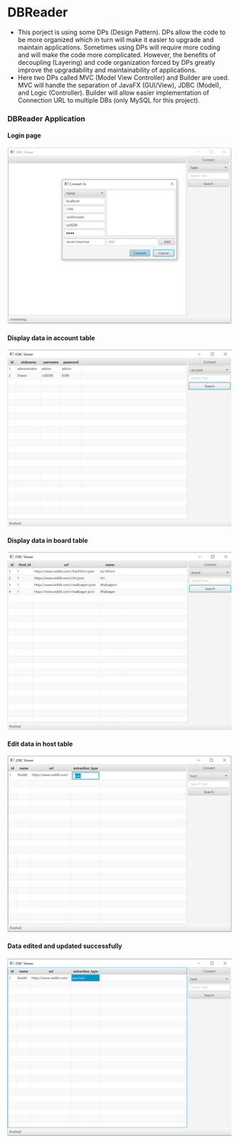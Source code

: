 # DBReader
- This porject is using some DPs (Design Pattern). DPs allow the code to be more organized which in turn will make it easier to upgrade and maintain
applications. Sometimes using DPs will require more coding and will make the code more complicated. However, the benefits of decoupling (Layering) and code organization forced by DPs greatly improve the upgradability and maintainability of applications.
- Here two DPs called MVC (Model View Controller) and Builder are used. MVC will handle the separation of JavaFX (GUI/View), JDBC (Model), and Logic (Controller). Builder will allow easier implementation of Connection URL to multiple DBs (only MySQL for this project).

### DBReader Application 

#### Login page
![login page](screenshots/login.png)

#### Display data in account table
![account table](screenshots/account_table.png)

#### Display data in board table
![board table](screenshots/board_table.png)

#### Edit data in host table
![edit data in table](screenshots/edit.png)

#### Data edited and updated successfully
![edit data finished and data updated](screenshots/edit_done.png)
